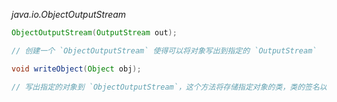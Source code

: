 *java.io.ObjectOutputStream*
```java
ObjectOutputStream(OutputStream out);

// 创建一个 `ObjectOutputStream` 使得可以将对象写出到指定的 `OutputStream`

void writeObject(Object obj);

// 写出指定的对象到 `ObjectOutputStream`，这个方法将存储指定对象的类，类的签名以及这个类及其超类中所有非静态和非瞬时的域的值

```